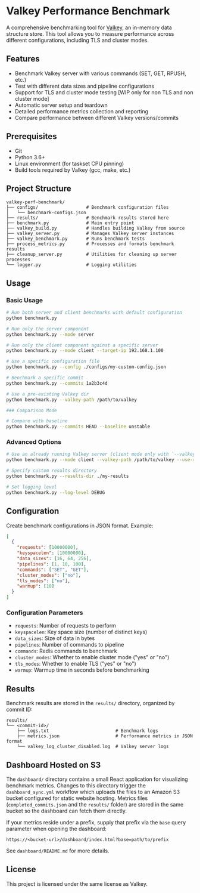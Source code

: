 # Valkey Performance Benchmark

A comprehensive benchmarking tool for [Valkey](https://github.com/valkey-io/valkey), an in-memory data structure store. This tool allows you to measure performance across different configurations, including TLS and cluster modes.

## Features

- Benchmark Valkey server with various commands (SET, GET, RPUSH, etc.)
- Test with different data sizes and pipeline configurations
- Support for TLS and cluster mode testing [WIP only for non TLS and non cluster mode]
- Automatic server setup and teardown
- Detailed performance metrics collection and reporting
- Compare performance between different Valkey versions/commits

## Prerequisites

- Git
- Python 3.6+
- Linux environment (for taskset CPU pinning)
- Build tools required by Valkey (gcc, make, etc.)

## Project Structure

```
valkey-perf-benchmark/
├── configs/                  # Benchmark configuration files
│   └── benchmark-configs.json
├── results/                  # Benchmark results stored here
├── benchmark.py              # Main entry point
├── valkey_build.py           # Handles building Valkey from source
├── valkey_server.py          # Manages Valkey server instances
├── valkey_benchmark.py       # Runs benchmark tests
├── process_metrics.py        # Processes and formats benchmark results
├── cleanup_server.py         # Utilities for cleaning up server processes
└── logger.py                 # Logging utilities
```

## Usage

### Basic Usage

```bash
# Run both server and client benchmarks with default configuration
python benchmark.py

# Run only the server component
python benchmark.py --mode server

# Run only the client component against a specific server
python benchmark.py --mode client --target-ip 192.168.1.100

# Use a specific configuration file
python benchmark.py --config ./configs/my-custom-config.json

# Benchmark a specific commit
python benchmark.py --commits 1a2b3c4d

# Use a pre-existing Valkey dir
python benchmark.py --valkey-path /path/to/valkey

### Comparison Mode

# Compare with baseline
python benchmark.py --commits HEAD --baseline unstable
```

### Advanced Options

```bash
# Use an already running Valkey server (client mode only with `--valkey-path`)
python benchmark.py --mode client --valkey-path /path/to/valkey --use-running-server

# Specify custom results directory
python benchmark.py --results-dir ./my-results

# Set logging level
python benchmark.py --log-level DEBUG
```

## Configuration

Create benchmark configurations in JSON format. Example:

```json
[
  {
    "requests": [10000000],
    "keyspacelen": [10000000],
    "data_sizes": [16, 64, 256],
    "pipelines": [1, 10, 100],
    "commands": ["SET", "GET"],
    "cluster_modes": ["no"],
    "tls_modes": ["no"],
    "warmup": [10]
  }
]
```

### Configuration Parameters

- `requests`: Number of requests to perform
- `keyspacelen`: Key space size (number of distinct keys)
- `data_sizes`: Size of data in bytes
- `pipelines`: Number of commands to pipeline
- `commands`: Redis commands to benchmark
- `cluster_modes`: Whether to enable cluster mode ("yes" or "no")
- `tls_modes`: Whether to enable TLS ("yes" or "no")
- `warmup`: Warmup time in seconds before benchmarking

## Results

Benchmark results are stored in the `results/` directory, organized by commit ID:

```
results/
└── <commit-id>/
    ├── logs.txt                         # Benchmark logs
    ├── metrics.json                     # Performance metrics in JSON format
    └── valkey_log_cluster_disabled.log  # Valkey server logs
```

## Dashboard Hosted on S3

The `dashboard/` directory contains a small React application for visualizing
benchmark metrics. Changes to this directory trigger the `dashboard_sync.yml`
workflow which uploads the files to an Amazon S3 bucket configured for static
website hosting. Metrics files (`completed_commits.json` and the `results/`
folder) are stored in the same bucket so the dashboard can fetch them directly.

If your metrics reside under a prefix, supply that prefix via the `base` query
parameter when opening the dashboard:

```
https://<bucket-url>/dashboard/index.html?base=path/to/prefix
```

See `dashboard/README.md` for more details.
## License

This project is licensed under the same license as Valkey.
